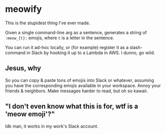 meowify
=======

This is the stupidest thing I've ever made.

Given a single command-line arg as a sentence, generates a string of `:meow_{t}:` emojis,
where `t` is a letter in the sentence.

You can run it ad-hoc locally, or (for example) register it as a slash-command in Slack by
hooking it up to a Lambda in AWS. I dunno, go wild.

Jesus, why
----------

So you can copy & paste tons of emojis into Slack or whatever, assuming you have the corresponding
emojis available in your workspace. Annoy your friends & neighbors. Make messages harder to read,
but oh so kawaii.

"I don't even know what this is for, wtf is a 'meow emoji'?"
------------------------------------------------------------

Idk man, it works in my work's Slack account.
